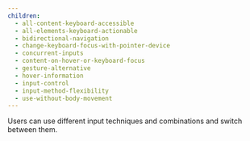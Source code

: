 ```yaml
---
children:
  - all-content-keyboard-accessible
  - all-elements-keyboard-actionable
  - bidirectional-navigation
  - change-keyboard-focus-with-pointer-device
  - concurrent-inputs
  - content-on-hover-or-keyboard-focus
  - gesture-alternative
  - hover-information
  - input-control
  - input-method-flexibility
  - use-without-body-movement
---
```


Users can use different input techniques and combinations and switch between them.
